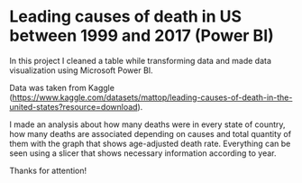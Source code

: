 # Leading causes of death in US between 1999 and 2017 (Power BI)

In this project I cleaned a table while transforming data and made data visualization using Microsoft Power BI.

Data was taken from Kaggle (https://www.kaggle.com/datasets/mattop/leading-causes-of-death-in-the-united-states?resource=download).

I made an analysis about how many deaths were in every state of country, how many deaths are associated depending on causes and total quantity of them with the graph that shows age-adjusted death rate. Everything can be seen using a slicer that shows necessary information according to year.

Thanks for attention!
